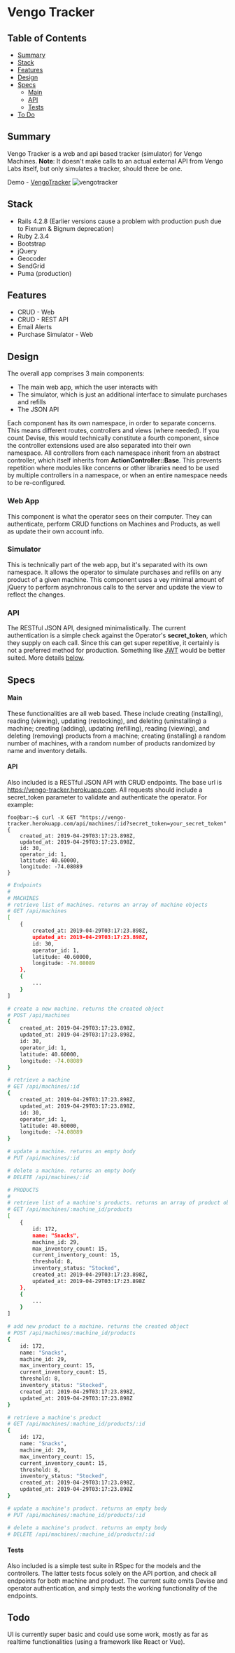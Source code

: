 # Vengo Tracker

## Table of Contents
- [Summary](https://github.com/demesvardestin/vengo-tracker#summary)
- [Stack](https://github.com/demesvardestin/vengo-tracker#stack)
- [Features](https://github.com/demesvardestin/vengo-tracker#features)
- [Design]((https://github.com/demesvardestin/vengo-tracker#design))
- [Specs](https://github.com/demesvardestin/vengo-tracker#specs)
    - [Main](https://github.com/demesvardestin/vengo-tracker#main)
    - [API](https://github.com/demesvardestin/vengo-tracker#api)
    - [Tests](https://github.com/demesvardestin/vengo-tracker#tests)
- [To Do](https://github.com/demesvardestin/vengo-tracker#todo)

## Summary
Vengo Tracker is a web and api based tracker (simulator) for Vengo Machines. **Note**:
It doesn't make calls to an actual external API from Vengo Labs itself, but only
simulates a tracker, should there be one.

Demo - [VengoTracker](https://vengo-tracker.herokuapp.com "VengoTracker")
![vengotracker](https://github.com/demesvardestin/vengo-tracker/raw/master/public/images/vengo_tracker.png "VengoTracker")

## Stack
- Rails 4.2.8 (Earlier versions cause a problem with production push due to Fixnum & Bignum deprecation)
- Ruby 2.3.4
- Bootstrap
- jQuery
- Geocoder
- SendGrid
- Puma (production)

## Features
- CRUD - Web
- CRUD - REST API
- Email Alerts
- Purchase Simulator - Web

## Design
The overall app comprises 3 main components:
- The main web app, which the user interacts with
- The simulator, which is just an additional interface to simulate purchases and refills
- The JSON API

Each component has its own namespace, in order to separate concerns. This means
different routes, controllers and views (where needed). If you count Devise, this
would technically constitute a fourth component, since the controller extensions
used are also separated into their own namespace. All controllers from each
namespace inherit from an abstract controller, which itself inherits from
**ActionController::Base**. This prevents repetition where modules like concerns
or other libraries need to be used by multiple controllers in a namespace, or
when an entire namespace needs to be re-configured.

### Web App
This component is what the operator sees on their computer. They can authenticate,
perform CRUD functions on Machines and Products, as well as update their own
account info.

### Simulator
This is technically part of the web app, but it's separated with its own namespace.
It allows the operator to simulate purchases and refills on any product of a given
machine. This component uses a vey minimal amount of jQuery to perform
asynchronous calls to the server and update the view to reflect the changes.

### API
The RESTful JSON API, designed minimalistically. The current authentication
is a simple check against the Operator's **secret_token**, which they supply on
each call. Since this can get super repetitive, it certainly is not a preferred
method for production. Something like [JWT](https://jwt.io/) would be better suited.
More details [below](https://github.com/demesvardestin/vengo-tracker#api).

## Specs

#### Main
These functionalities are all web based. These include creating (installing),
reading (viewing), updating (restocking), and deleting (uninstalling) a machine;
creating (adding), updating (refilling), reading (viewing), and deleting (removing)
products from a machine; creating (installing) a random number of machines, with
a random number of products randomized by name and inventory details.

#### API
Also included is a RESTful JSON API with CRUD endpoints. The base url is 
https://vengo-tracker.herokuapp.com. All requests should include a secret_token
parameter to validate and authenticate the operator. For example:

``` console
foo@bar:~$ curl -X GET "https://vengo-tracker.herokuapp.com/api/machines/:id?secret_token=your_secret_token"
{
    created_at: 2019-04-29T03:17:23.898Z,
    updated_at: 2019-04-29T03:17:23.898Z,
    id: 30,
    operator_id: 1,
    latitude: 40.60000,
    longitude: -74.08089
}

```

``` sh
# Endpoints
#
# MACHINES
# retrieve list of machines. returns an array of machine objects
# GET /api/machines
[
    {
        created_at: 2019-04-29T03:17:23.898Z,
        updated_at: 2019-04-29T03:17:23.898Z,
        id: 30,
        operator_id: 1,
        latitude: 40.60000,
        longitude: -74.08089
    },
    {
        ...
    }
]

# create a new machine. returns the created object
# POST /api/machines
{
    created_at: 2019-04-29T03:17:23.898Z,
    updated_at: 2019-04-29T03:17:23.898Z,
    id: 30,
    operator_id: 1,
    latitude: 40.60000,
    longitude: -74.08089
}

# retrieve a machine
# GET /api/machines/:id
{
    created_at: 2019-04-29T03:17:23.898Z,
    updated_at: 2019-04-29T03:17:23.898Z,
    id: 30,
    operator_id: 1,
    latitude: 40.60000,
    longitude: -74.08089
}

# update a machine. returns an empty body
# PUT /api/machines/:id

# delete a machine. returns an empty body
# DELETE /api/machines/:id

# PRODUCTS
#
# retrieve list of a machine's products. returns an array of product objects
# GET /api/machines/:machine_id/products
[
    {
        id: 172,
        name: "Snacks",
        machine_id: 29,
        max_inventory_count: 15,
        current_inventory_count: 15,
        threshold: 8,
        inventory_status: "Stocked",
        created_at: 2019-04-29T03:17:23.898Z,
        updated_at: 2019-04-29T03:17:23.898Z
    },
    {
        ...
    }
]

# add new product to a machine. returns the created object
# POST /api/machines/:machine_id/products
{
    id: 172,
    name: "Snacks",
    machine_id: 29,
    max_inventory_count: 15,
    current_inventory_count: 15,
    threshold: 8,
    inventory_status: "Stocked",
    created_at: 2019-04-29T03:17:23.898Z,
    updated_at: 2019-04-29T03:17:23.898Z
}

# retrieve a machine's product
# GET /api/machines/:machine_id/products/:id
{
    id: 172,
    name: "Snacks",
    machine_id: 29,
    max_inventory_count: 15,
    current_inventory_count: 15,
    threshold: 8,
    inventory_status: "Stocked",
    created_at: 2019-04-29T03:17:23.898Z,
    updated_at: 2019-04-29T03:17:23.898Z
}

# update a machine's product. returns an empty body
# PUT /api/machines/:machine_id/products/:id

# delete a machine's product. returns an empty body
# DELETE /api/machines/:machine_id/products/:id
```

#### Tests
Also included is a simple test suite in RSpec for the models and the controllers.
The latter tests focus solely on the API portion, and check all endpoints for
both machine and product. The current suite omits Devise and operator authentication,
and simply tests the working functionality of the endpoints.

## Todo
UI is currently super basic and could use some work, mostly as far as realtime
functionalities (using a framework like React or Vue).
